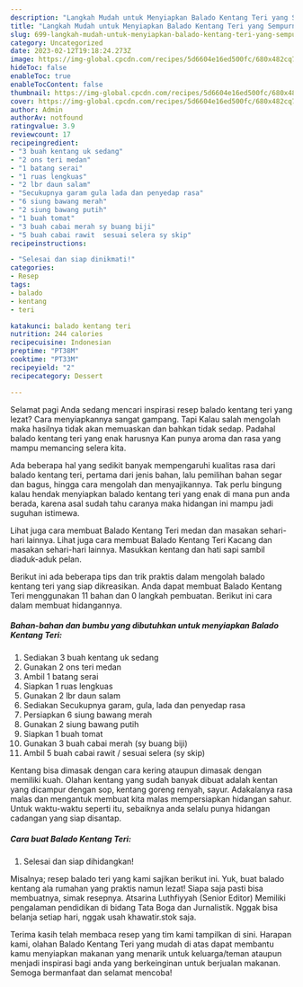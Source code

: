 ```yaml
---
description: "Langkah Mudah untuk Menyiapkan Balado Kentang Teri yang Sempurna, Buat Buka Puasa}"
title: "Langkah Mudah untuk Menyiapkan Balado Kentang Teri yang Sempurna, Buat Buka Puasa}"
slug: 699-langkah-mudah-untuk-menyiapkan-balado-kentang-teri-yang-sempurna-buat-buka-puasa
category: Uncategorized
date: 2023-02-12T19:18:24.273Z
image: https://img-global.cpcdn.com/recipes/5d6604e16ed500fc/680x482cq70/balado-kentang-teri-foto-resep-utama.jpg
hideToc: false
enableToc: true
enableTocContent: false
thumbnail: https://img-global.cpcdn.com/recipes/5d6604e16ed500fc/680x482cq70/balado-kentang-teri-foto-resep-utama.jpg
cover: https://img-global.cpcdn.com/recipes/5d6604e16ed500fc/680x482cq70/balado-kentang-teri-foto-resep-utama.jpg
author: Admin
authorAv: notfound
ratingvalue: 3.9
reviewcount: 17
recipeingredient:
- "3 buah kentang uk sedang"
- "2 ons teri medan"
- "1 batang serai"
- "1 ruas lengkuas"
- "2 lbr daun salam"
- "Secukupnya garam gula lada dan penyedap rasa"
- "6 siung bawang merah"
- "2 siung bawang putih"
- "1 buah tomat"
- "3 buah cabai merah sy buang biji"
- "5 buah cabai rawit  sesuai selera sy skip"
recipeinstructions:

- "Selesai dan siap dinikmati!"
categories:
- Resep
tags:
- balado
- kentang
- teri

katakunci: balado kentang teri 
nutrition: 244 calories
recipecuisine: Indonesian
preptime: "PT38M"
cooktime: "PT33M"
recipeyield: "2"
recipecategory: Dessert

---
```



Selamat pagi Anda sedang mencari inspirasi resep balado kentang teri yang lezat? Cara menyiapkannya sangat gampang. Tapi Kalau salah mengolah maka hasilnya tidak akan memuaskan dan bahkan tidak sedap. Padahal balado kentang teri yang enak harusnya Kan punya aroma dan rasa yang mampu memancing selera kita.


Ada beberapa hal yang sedikit banyak mempengaruhi kualitas rasa dari balado kentang teri, pertama dari jenis bahan, lalu pemilihan bahan segar dan bagus, hingga cara mengolah dan menyajikannya. Tak perlu bingung kalau hendak menyiapkan balado kentang teri yang enak di mana pun anda berada, karena asal sudah tahu caranya maka hidangan ini mampu jadi suguhan istimewa.

Lihat juga cara membuat Balado Kentang Teri medan dan masakan sehari-hari lainnya. Lihat juga cara membuat Balado Kentang Teri Kacang dan masakan sehari-hari lainnya. Masukkan kentang dan hati sapi sambil diaduk-aduk pelan.


Berikut ini ada beberapa tips dan trik praktis dalam mengolah balado kentang teri yang siap dikreasikan. Anda dapat membuat Balado Kentang Teri menggunakan 11 bahan dan 0 langkah pembuatan. Berikut ini cara dalam membuat hidangannya.

<!--inarticleads1-->

##### Bahan-bahan dan bumbu yang dibutuhkan untuk menyiapkan Balado Kentang Teri:

1. Sediakan 3 buah kentang uk sedang
1. Gunakan 2 ons teri medan
1. Ambil 1 batang serai
1. Siapkan 1 ruas lengkuas
1. Gunakan 2 lbr daun salam
1. Sediakan Secukupnya garam, gula, lada dan penyedap rasa
1. Persiapkan 6 siung bawang merah
1. Gunakan 2 siung bawang putih
1. Siapkan 1 buah tomat
1. Gunakan 3 buah cabai merah (sy buang biji)
1. Ambil 5 buah cabai rawit / sesuai selera (sy skip)


Kentang bisa dimasak dengan cara kering ataupun dimasak dengan memiliki kuah. Olahan kentang yang sudah banyak dibuat adalah kentan yang dicampur dengan sop, kentang goreng renyah, sayur. Adakalanya rasa malas dan mengantuk membuat kita malas mempersiapkan hidangan sahur. Untuk waktu-waktu seperti itu, sebaiknya anda selalu punya hidangan cadangan yang siap disantap. 

<!--inarticleads2-->

##### Cara buat Balado Kentang Teri:


1. Selesai dan siap dihidangkan!

Misalnya; resep balado teri yang kami sajikan berikut ini. Yuk, buat balado kentang ala rumahan yang praktis namun lezat! Siapa saja pasti bisa membuatnya, simak resepnya. Atsarina Luthfiyyah (Senior Editor) Memiliki pengalaman pendidikan di bidang Tata Boga dan Jurnalistik. Nggak bisa belanja setiap hari, nggak usah khawatir.stok saja. 

Terima kasih telah membaca resep yang tim kami tampilkan di sini. Harapan kami, olahan Balado Kentang Teri yang mudah di atas dapat membantu kamu menyiapkan makanan yang menarik untuk keluarga/teman ataupun menjadi inspirasi bagi anda yang berkeinginan untuk berjualan makanan. Semoga bermanfaat dan selamat mencoba!
